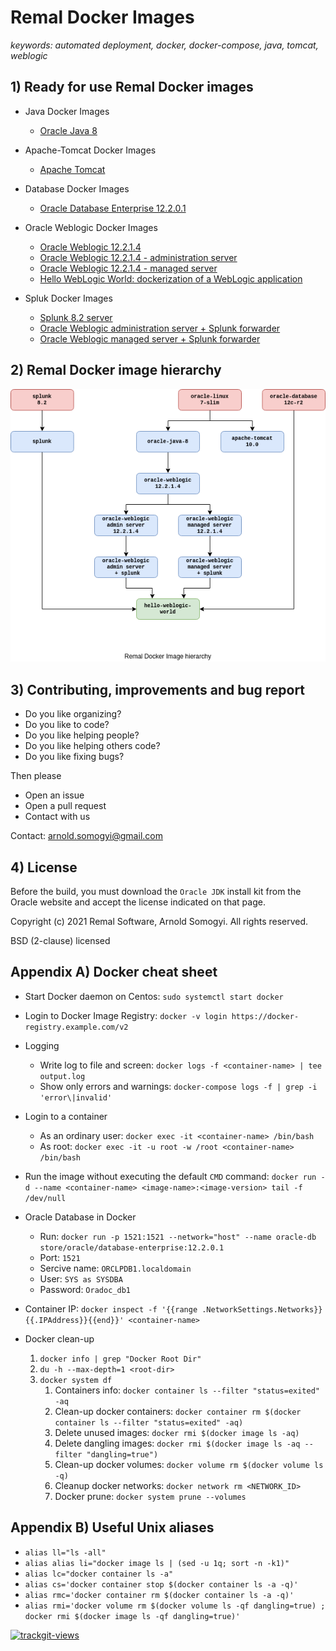 # Remal Docker Images

_keywords: automated deployment, docker, docker-compose, java, tomcat, weblogic_

## 1) Ready for use Remal Docker images
* Java Docker Images
  * [Oracle Java 8](/java/oracle-java-8)


* Apache-Tomcat Docker Images
  * [Apache Tomcat](/apache-tomcat/apache-tomcat-10.0)


* Database Docker Images
    * [Oracle Database Enterprise 12.2.0.1](/database/oracle-database-enterprise-12.2.0.1)


* Oracle Weblogic Docker Images
  * [Oracle Weblogic 12.2.1.4](/oracle-weblogic/oracle-weblogic-12.2.1.4)
  * [Oracle Weblogic 12.2.1.4 - administration server](/oracle-weblogic/oracle-weblogic-12.2.1.4-admin-server)
  * [Oracle Weblogic 12.2.1.4 - managed server](/oracle-weblogic/oracle-weblogic-12.2.1.4-managed-server)
  * [Hello WebLogic World: dockerization of a WebLogic application](/oracle-weblogic/hello-weblogic-world)


* Spluk Docker Images
    * [Splunk 8.2 server](/splunk/splunk-8.2)
    * [Oracle Weblogic administration server + Splunk forwarder](/splunk/oracle-weblogic-admin-server+splunk)
    * [Oracle Weblogic managed server + Splunk forwarder](/splunk/oracle-weblogic-managed-server+splunk)

## 2) Remal Docker image hierarchy
   ![Remal Docker image hierarchy](docker-images.png)

## 3) Contributing, improvements and bug report
* Do you like organizing?
* Do you like to code?
* Do you like helping people?
* Do you like helping others code?
* Do you like fixing bugs?

Then please
* Open an issue
* Open a pull request
* Contact with us

Contact: [arnold.somogyi@gmail.com](arnold.somogyi@gmail.com)

## 4) License
Before the build, you must download the `Oracle JDK` install kit from the Oracle website and accept the license indicated on that page.

Copyright (c) 2021 Remal Software, Arnold Somogyi. All rights reserved.

BSD (2-clause) licensed

## Appendix A) Docker cheat sheet
* Start Docker daemon on Centos: `sudo systemctl start docker`


* Login to Docker Image Registry: `docker -v login https://docker-registry.example.com/v2`

  
* Logging
  * Write log to file and screen: `docker logs -f <container-name> | tee output.log`
  * Show only errors and warnings: `docker-compose logs -f | grep -i 'error\|invalid'`


* Login to a container 
  * As an ordinary user: `docker exec -it <container-name> /bin/bash`
  * As root: `docker exec -it -u root -w /root <container-name> /bin/bash`


* Run the image without executing the default `CMD` command: `docker run -d --name <container-name> <image-name>:<image-version> tail -f /dev/null`


* Oracle Database in Docker
  * Run: `docker run -p 1521:1521 --network="host" --name oracle-db store/oracle/database-enterprise:12.2.0.1`
  * Port: `1521`
  * Sercive name: `ORCLPDB1.localdomain`
  * User: `SYS as SYSDBA`
  * Password: `Oradoc_db1`


* Container IP: `docker inspect -f '{{range .NetworkSettings.Networks}}{{.IPAddress}}{{end}}' <container-name>`


* Docker clean-up
  1. `docker info | grep "Docker Root Dir"`
  2. `du -h --max-depth=1 <root-dir>`
  3. `docker system df`
     1. Containers info: `docker container ls --filter "status=exited" -aq` 
     2. Clean-up docker containers: `docker container rm $(docker container ls --filter "status=exited" -aq)`
     3. Delete unused images: `docker rmi $(docker image ls -aq)` 
     4. Delete dangling images: `docker rmi $(docker image ls -aq --filter "dangling=true")`
     5. Clean-up docker volumes: `docker volume rm $(docker volume ls -q)`
     6. Cleanup docker networks: `docker network rm <NETWORK_ID>`
     7. Docker prune: `docker system prune --volumes`

## Appendix B) Useful Unix aliases
* `alias ll="ls -all"`
* `alias alias li="docker image ls | (sed -u 1q; sort -n -k1)"`
* `alias lc="docker container ls -a"`
* `alias cs='docker container stop $(docker container ls -a -q)'`
* `alias rmc='docker container rm $(docker container ls -a -q)'`
* `alias rmi='docker volume rm $(docker volume ls -qf dangling=true) ; docker rmi $(docker image ls -qf dangling=true)'`

<a href="https://trackgit.com">
<img src="https://us-central1-trackgit-analytics.cloudfunctions.net/token/ping/kv43y72uc04cmhai1a5k" alt="trackgit-views" />
</a>
